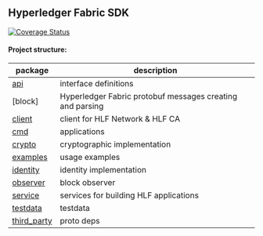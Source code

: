 ## Hyperledger Fabric SDK

[![Coverage Status](https://coveralls.io/repos/github/s7techlab/hlf-sdk-go/badge.svg)](https://coveralls.io/github/s7techlab/hlf-sdk-go)

#### Project structure:

| package                    | description
|----------------------------|-------------------------------------------------------
| [api](api)                 | interface definitions
| [block]                    | Hyperledger Fabric protobuf messages creating and parsing
| [client](client)           | client for HLF Network & HLF CA
| [cmd](cmd)                 | applications
| [crypto](crypto)           | cryptographic implementation
| [examples](examples)       | usage examples
| [identity](identity)       | identity implementation
| [observer](observer)       | block observer
| [service](service)         | services for building HLF applications
| [testdata](testdata)       | testdata
| [third_party](third_party) | proto deps
